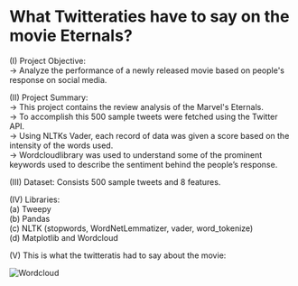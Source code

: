 # What Twitteraties have to say on the movie Eternals?

(I) Project Objective: <br>
-> Analyze the performance of a newly released movie based on people's response on social media. <br>

(II) Project Summary: <br>
-> This project contains the review analysis of the Marvel's Eternals.<br>
-> To accomplish this 500 sample tweets were fetched using the Twitter API.<br>
-> Using NLTKs Vader, each record of data was given a score based on the intensity of the words used. <br>
-> Wordcloudlibrary was used to understand some of the prominent keywords used to describe the sentiment behind the people’s response.<br>

(III) Dataset: Consists 500 sample tweets and 8 features.

(IV) Libraries: <br>
   (a) Tweepy <br>
   (b) Pandas <br>
   (c) NLTK (stopwords, WordNetLemmatizer, vader, word_tokenize) <br>
   (d) Matplotlib and Wordcloud <br>

(V) This is what the twitteratis had to say about the movie: <br>

![Wordcloud](https://user-images.githubusercontent.com/30742445/143890623-c8f7a6f1-9eff-4307-a158-27a2aa464a1c.png)
